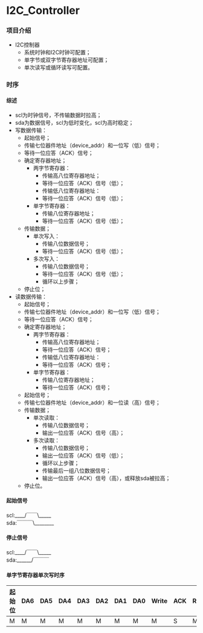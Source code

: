 # I2C_Controller

### 项目介绍
* I2C控制器
    * 系统时钟和I2C时钟可配置；
    * 单字节或双字节寄存器地址可配置；
    * 单次读写或循环读写可配置。


### 时序

#### 综述
* scl为时钟信号，不传输数据时拉高；
* sda为数据信号，scl为低时变化，scl为高时稳定；
* 写数据传输：
    * 起始信号；
    * 传输七位器件地址（device_addr）和一位写（低）信号；
    * 等待一位应答（ACK）信号；
    * 确定寄存器地址；
        * 两字节寄存器：
            * 传输高八位寄存器地址；
            * 等待一位应答（ACK）信号（低）；
            * 传输低八位寄存器地址：
            * 等待一位应答（ACK）信号（低）；
        * 单字节寄存器：
            * 传输八位寄存器地址；
            * 等待一位应答（ACK）信号（低）；
    * 传输数据；
        * 单次写入：
            * 传输八位数据信号；
            * 等待一位应答（ACK）信号（低）；
        * 多次写入：
            * 传输八位数据信号；
            * 等待一位应答（ACK）信号（低）；
            * 循环以上步骤；
    * 停止位；
* 读数据传输：
    * 起始信号；
    * 传输七位器件地址（device_addr）和一位写（低）信号；
    * 等待一位应答（ACK）信号；
    * 确定寄存器地址；
        * 两字节寄存器：
            * 传输高八位寄存器地址；
            * 等待一位应答（ACK）信号；
            * 传输低八位寄存器地址：
            * 等待一位应答（ACK）信号；
        * 单字节寄存器：
            * 传输八位寄存器地址；
            * 等待一位应答（ACK）信号；
    * 起始信号；
    * 传输七位器件地址（device_addr）和一位读（高）信号；
    * 传输数据；
        * 单次读取：
            * 传输八位数据信号；
            * 输出一位应答（ACK）信号（高）；
        * 多次读取：
            * 传输八位数据信号；
            * 输出一位应答（ACK）信号（低）；
            * 循环以上步骤；
            * 传输最后一组八位数据信号；
            * 输出一位应答（ACK）信号（高），或释放sda被拉高；
    * 停止位。
    


#### 起始信号

scl:\_\_\_\_/￣￣\\_____          
sda:￣￣￣\\________

#### 停止信号

scl:\_\_\_\_/￣￣\\_____          
sda:\_\_\_\_\_\_/￣￣￣


#### 单字节寄存器单次写时序

| 起始位 | DA6 | DA5 | DA4 | DA3 | DA2 | DA1 | DA0 | Write | ACK | RA7 | RA6 | RA5 | RA4 | RA3 | RA2| RA1 | RA0 | ACK | D7 | D6 | D5 | D4 | D3 | D2 | D1 | D0 | ACK | 停止位 |
| --- | --- | --- | --- | --- | --- | --- | --- | --- | --- | --- | --- | --- | --- | --- | --- | --- | --- | --- | --- | --- | --- | --- | --- | --- | --- | --- | --- | --- |
| M | M | M | M | M | M | M | M | M | S | M | M | M | M | M | M | M | M | S | M | M | M | M | M | M | M | M | S | M |




